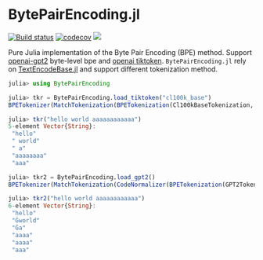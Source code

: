 # BytePairEncoding.jl

[![Build status](https://github.com/chengchingwen/BytePairEncoding.jl/workflows/CI/badge.svg)](https://github.com/chengchingwen/BytePairEncoding.jl/actions)
[![codecov](https://codecov.io/gh/chengchingwen/BytePairEncoding.jl/branch/master/graph/badge.svg)](https://codecov.io/gh/chengchingwen/BytePairEncoding.jl)
[![](https://img.shields.io/badge/docs-dev-blue.svg)](https://chengchingwen.github.io/BytePairEncoding.jl/dev/)

Pure Julia implementation of the Byte Pair Encoding (BPE) method. Support
 [openai-gpt2](https://github.com/openai/gpt-2) byte-level bpe
 and [openai tiktoken](https://github.com/openai/tiktoken). `BytePairEncoding.jl` rely on
 [TextEncodeBase.jl](https://github.com/chengchingwen/TextEncodeBase.jl) and support different tokenization method.


```julia
julia> using BytePairEncoding

julia> tkr = BytePairEncoding.load_tiktoken("cl100k_base")
BPETokenizer(MatchTokenization(BPETokenization(Cl100kBaseTokenization, bpe = TikTokenBPE(100256 merges)), 5 patterns))

julia> tkr("hello world aaaaaaaaaaaa")
5-element Vector{String}:
 "hello"
 " world"
 " a"
 "aaaaaaaa"
 "aaa"

julia> tkr2 = BytePairEncoding.load_gpt2()
BPETokenizer(MatchTokenization(CodeNormalizer(BPETokenization(GPT2Tokenization, bpe = BPE(50000 merges)), codemap = CodeMap{UInt8 => UInt16}(3 code-ranges)), 1 patterns))

julia> tkr2("hello world aaaaaaaaaaaa")
6-element Vector{String}:
 "hello"
 "Ġworld"
 "Ġa"
 "aaaa"
 "aaaa"
 "aaa"

```
